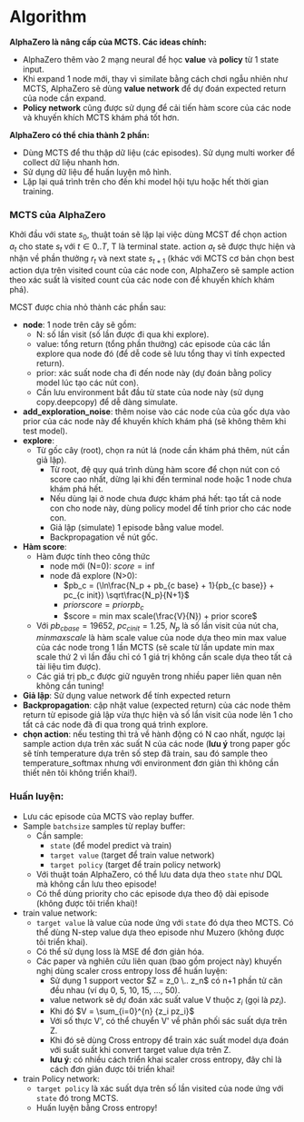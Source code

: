 # Algorithm

**AlphaZero là nâng cấp của MCTS. Các ideas chính:**
- AlphaZero thêm vào 2 mạng neural để học **value** và **policy** từ 1 state input. 
- Khi expand 1 node mới, thay vì similate bằng cách chơi ngẫu nhiên như MCTS, AlphaZero sẽ dùng **value network** để dự đoán expected return của node cần expand. 
- **Policy network** cũng được sử dụng để cải tiến hàm score của các node và khuyến khích MCTS khám phá tốt hơn.

**AlphaZero có thể chia thành 2 phần:**
- Dùng MCTS để thu thập dữ liệu (các episodes). Sử dụng multi worker để collect dữ liệu nhanh hơn.
- Sử dụng dữ liệu để huấn luyện mô hình.
- Lặp lại quá trình trên cho đến khi model hội tựu hoặc hết thời gian training.

### MCTS của AlphaZero

Khởi đầu với state $s_0$, thuật toán sẽ lặp lại việc dùng MCST để chọn action $a_t$ cho state $s_t$ với $t \in 0..T$, T là terminal state. action $a_t$ sẽ được thực hiện và nhận về phần thưởng $r_t$ và next state $s_{t+1}$ (khác với MCTS cơ bản chọn best action dựa trên visited count của các node con, AlphaZero sẽ sample action theo xác suất là visited count của các node con để khuyến khích khám phá). 

MCST được chia nhỏ thành các phần sau:
- **node**: 1 node trên cây sẽ gồm:
    - N: số lần visit (số lần được đi qua khi explore).
    - value: tổng return (tổng phần thưởng) các episode của các lần explore qua node đó (để dễ code sẽ lưu tổng thay vì tính expected return).
    - prior: xác suất node cha đi đến node này (dự đoán bằng policy model lúc tạo các nút con).
    - Cần lưu environment bắt đầu từ state của node này (sử dụng copy.deepcopy) để dễ dàng simulate.
- **add_exploration_noise**: thêm noise vào các node của của gốc dựa vào prior của các node này để khuyến khích khám phá (sẽ không thêm khi test model).
- **explore**: 
    - Từ gốc cây (root), chọn ra nút lá (node cần khám phá thêm, nút cần giả lập).
        - Từ root, đệ quy quá trình dùng hàm score để chọn nút con có score cao nhất, dừng lại khi đến terminal node hoặc 1 node chưa khám phá hết.
        - Nếu dùng lại ở node chưa được khám phá hết: tạo tất cả node con cho node này, dùng policy model để tính prior cho các node con.
        - Giả lập (simulate) 1 episode bằng value model.
        - Backpropagation về nút gốc.
- **Hàm score**: 
    - Hàm được tính theo công thức
        - node mới (N=0): $score = \inf$
        - node đã explore (N>0): 
            - $pb_c = (\ln\frac{N_p + pb_{c base} + 1}{pb_{c base}} + pc_{c init}) \sqrt\frac{N_p}{N+1}$
            - $prior score = prior pb_c$
            - $score = min max scale(\frac{V}{N}) + prior score$
    - Với $pb_{c base} = 19652$, $pc_{c init} = 1.25$, $N_p$ là số lần visit của nút cha, $minmaxscale$ là hàm scale value của node dựa theo min max value của các node trong 1 lần MCTS (sẽ scale từ lần update min max scale thứ 2 vì lần đầu chỉ có 1 giá trị không cần scale dựa theo tất cả tài liệu tìm được).
    - Các giá trị pb_c được giữ nguyên trong nhiều paper liên quan nên không cần tuning!
- **Giả lập**: Sử dụng value network để tính expected return
- **Backpropagation**: cập nhật value (expected return) của các node thêm return từ episode giả lập vừa thực hiện và số lần visit của node lên 1 cho tất cả các node đã đi qua trong quá trình explore.
- **chọn action**: nếu testing thì trả về hành động có N cao nhất, ngược lại sample action dựa trên xác suất N của các node (**lưu ý** trong paper gốc sẽ tính temperature dựa trên số step đã train, sau đó sample theo temperature_softmax nhưng với environment đơn giản thì không cần thiết nên tôi không triển khai!).

### Huấn luyện:
- Lưu các episode của MCTS vào replay buffer.
- Sample `batchsize` samples từ replay buffer:
    - Cần sample:
        - `state` (để model predict và train)
        - `target value` (target để train value network)
        - `target policy` (target để train policy network)
    - Với thuật toán AlphaZero, có thể lưu data dựa theo `state` như DQL mà không cần lưu theo episode!
    - Có thể dùng priority cho các episode dựa theo độ dài episode (không được tôi triển khai)!
- train value network:
    - `target value` là value của node ứng với `state` đó dựa theo MCTS. Có thể dùng N-step value dựa theo episode như Muzero (không được tôi triển khai).
    - Có thể sử dụng loss là MSE để đơn giản hóa.
    - Các paper và nghiên cứu liên quan (bao gồm project này) khuyến nghị dùng scaler cross entropy loss để huấn luyện:
        - Sử dụng 1 support vector $Z = z_0 \.. z_n$ có n+1 phần tử căn đều nhau (ví dụ 0, 5, 10, 15, ..., 50).
        - value network sẽ dự đoán xác suất value V thuộc $z_i$ (gọi là $pz_i$).
        - Khi đó $V = \sum_{i=0}^{n} {z_i pz_i}$ 
        - Với số thực V', có thể chuyển V' về phân phối sác suất dựa trên Z.
        - Khi đó sẽ dùng Cross entropy để train xác suất model dựa đoán với suất suất khi convert target value dựa trên Z.
        - **lưu ý**: có nhiều cách triển khai scaler cross entropy, đây chỉ là cách đơn giản được tôi triển khai!
- train Policy network:
    - `target policy` là xác suất dựa trên số lần visited của node ứng với `state` đó trong MCTS.
    - Huấn luyện bằng Cross entropy!
